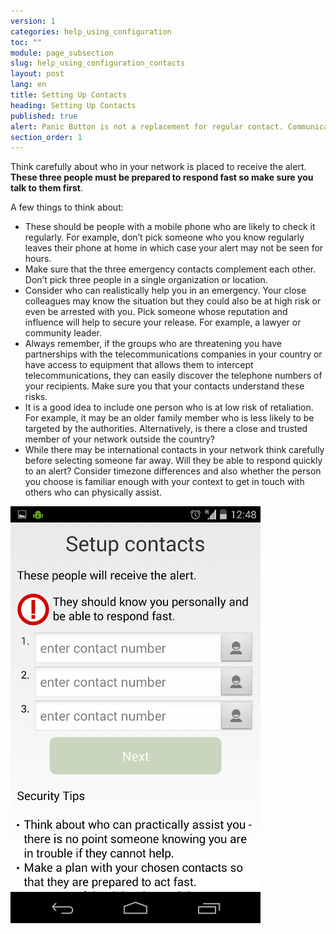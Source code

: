 ```yaml
---
version: 1
categories: help_using_configuration
toc: ""
module: page_subsection
slug: help_using_configuration_contacts
layout: post
lang: en
title: Setting Up Contacts
heading: Setting Up Contacts
published: true
alert: Panic Button is not a replacement for regular contact. Communicate regularly with your network and keep them informed of your planned whereabouts.
section_order: 1
---
```


Think carefully about who in your network is placed to receive the alert. **These three people must be prepared to respond fast so make sure you talk to them first**. 

A few things to think about:

-	These should be people with a mobile phone who are likely to check it regularly. For example, don’t pick someone who you know regularly leaves their phone at home in which case your alert may not be seen for hours.
-	Make sure that the three emergency contacts complement each other. Don’t pick three people in a single organization or location. 
-	Consider who can realistically help you in an emergency. Your close colleagues may know the situation but they could also be at high risk or even be arrested with you. Pick someone whose reputation and influence will help to secure your release. For example, a lawyer or community leader.
-	Always remember, if the groups who are threatening you have partnerships with the telecommunications companies in your country or have access to equipment that allows them to intercept telecommunications, they can easily discover the telephone numbers of your recipients. Make sure you that your contacts understand these risks. 
- It is a good idea to include one person who is at low risk of retaliation. For example, it may be an older family member who is less likely to be targeted by the authorities. Alternatively, is there a close and trusted member of your network outside the country? 
-	While there may be international contacts in your network think carefully before selecting someone far away. Will they be able to respond quickly to an alert? Consider timezone differences and also whether the person you choose is familiar enough with your context to get in touch with others who can physically assist.

![Setting Up Contacts](/media/Screenshot_2014-03-06-12-48-51.png)
